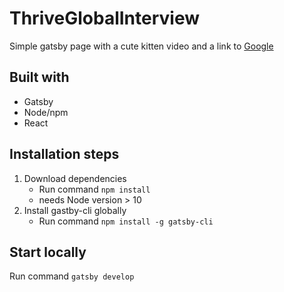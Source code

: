 # ThriveGlobalInterview
Simple gatsby page with a cute kitten video and a link to [Google](http://google.com)

## Built with 
* Gatsby
* Node/npm
* React

## Installation steps
1. Download dependencies 
   * Run command ```npm install``` 
   * needs Node version > 10 
2. Install gastby-cli globally
   * Run command ```npm install -g gatsby-cli``` 

## Start locally
Run command ```gatsby develop```

